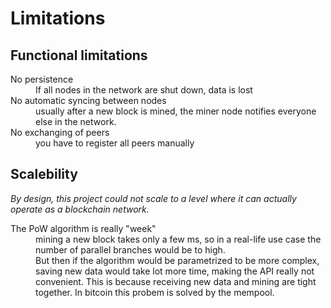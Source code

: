 # Limitations

## Functional limitations

<dl>
<dt>No persistence</dt>
<dd>If all nodes in the network are shut down, data is lost</dd>
<dt>No automatic syncing between nodes</dt>
<dd>usually after a new block is mined, the miner node notifies everyone else in the network.</dd>
<dt>No exchanging of peers</dt> 
<dd>you have to register all peers manually</dd>
</dl>

## Scalebility

*By design, this project could not scale to a level where it can actually operate as a blockchain network.*

<dl>
<dt>The PoW algorithm is really "week"</dt>
<dd>mining a new block takes only a few ms, so in a real-life use case the number of parallel branches would be to high.</dd>
<dd>But then if the algorithm would be parametrized to be more complex, saving new data would take lot more time, making the API really not convenient. This is because receiving new data and mining are tight together. In bitcoin this probem is solved by the mempool.</dd>
</dl>